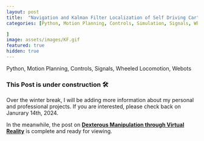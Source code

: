 ```yaml
---
layout: post
title:  "Navigation and Kalman Filter Localization of Self Driving Car"
categories: [Python, Motion Planning, Controls, Simulation, Signals, Wheeled Locomotion, Dynamic Systems, Webots, Data Structures

]
image: assets/images/KF.gif
featured: true
hidden: true
---
```


Python, Motion Planning, Controls, Signals, Wheeled Locomotion, Webots

### This Post is under construction 🛠️
Over the winter break, I will be adding more information about my personal and professional projects. 
If you are interested, please check back on Janurary 14th, 2024.

In the meanwhile, the post on [**Dexterous Manipulation through Virtual Reality**](https://adityanairs.website/DexterousManipulationThroughVR/) is complete and ready for viewing.



